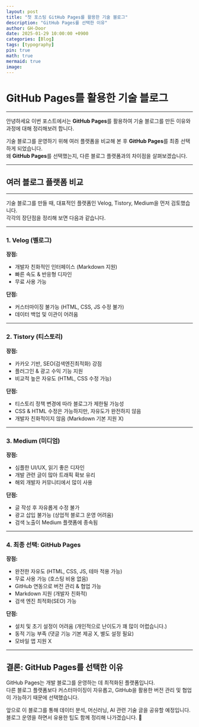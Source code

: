 ```yaml
---
layout: post
title: "첫 포스팅 GitHub Pages를 활용한 기술 블로그"
description: "GitHub Pages를 선택한 이유"
author: GH-Door
date: 2025-01-29 10:00:00 +0900
categories: [Blog]
tags: [typography]
pin: true
math: true
mermaid: true
image:
---
```


# GitHub Pages를 활용한 기술 블로그
---------------------------------

안녕하세요 이번 포스트에서는 **GitHub Pages**를 활용하여 기술 블로그를 만든 이유와 과정에 대해 정리해보려 합니다.

기술 블로그를 운영하기 위해 여러 플랫폼을 비교해 본 후 **GitHub Pages**를 최종 선택하게 되었습니다.  
왜 **GitHub Pages**를 선택했는지, 다른 블로그 플랫폼과의 차이점을 살펴보겠습니다.

---

## 여러 블로그 플랫폼 비교
---------------------------------

기술 블로그를 만들 때, 대표적인 플랫폼인 Velog, Tistory, Medium을 먼저 검토했습니다.  
각각의 장단점을 정리해 보면 다음과 같습니다.

---

### 1. **Velog (벨로그)**  

**장점:**  
- 개발자 친화적인 인터페이스 (Markdown 지원)  
- 빠른 속도 & 반응형 디자인  
- 무료 사용 가능  

**단점:**  
- 커스터마이징 불가능 (HTML, CSS, JS 수정 불가)  
- 데이터 백업 및 이관이 어려움  

---

### 2. **Tistory (티스토리)**  

**장점:**  
- 카카오 기반, SEO(검색엔진최적화) 강점  
- 플러그인 & 광고 수익 기능 지원  
- 비교적 높은 자유도 (HTML, CSS 수정 가능)  

**단점:**  
- 티스토리 정책 변경에 따라 블로그가 제한될 가능성  
- CSS & HTML 수정은 가능하지만, 자유도가 완전하지 않음  
- 개발자 친화적이지 않음 (Markdown 기본 지원 X)  

---

### 3. **Medium (미디엄)**  

**장점:**  
- 심플한 UI/UX, 읽기 좋은 디자인  
- 개발 관련 글이 많아 트래픽 확보 유리  
- 해외 개발자 커뮤니티에서 많이 사용  

**단점:**  
- 글 작성 후 자유롭게 수정 불가  
- 광고 삽입 불가능 (상업적 블로그 운영 어려움)  
- 검색 노출이 Medium 플랫폼에 종속됨  

---

### 4. **최종 선택: GitHub Pages**  

**장점:**  
- 완전한 자유도 (HTML, CSS, JS, 테마 적용 가능)  
- 무료 사용 가능 (호스팅 비용 없음)  
- GitHub 연동으로 버전 관리 & 협업 가능  
- Markdown 지원 (개발자 친화적)  
- 검색 엔진 최적화(SEO) 가능  

**단점:**  
- 설치 및 초기 설정이 어려움 (개인적으로 난이도가 꽤 많이 어렵습니다.)  
- 동적 기능 부족 (댓글 기능 기본 제공 X, 별도 설정 필요)  
- 모바일 앱 지원 X  

---

## 결론: **GitHub Pages를 선택한 이유**  

GitHub Pages는 개발 블로그를 운영하는 데 최적화된 플랫폼입니다.  
다른 블로그 플랫폼보다 커스터마이징이 자유롭고, GitHub을 활용한 버전 관리 및 협업이 가능하기 때문에 선택했습니다.  

앞으로 이 블로그를 통해 데이터 분석, 머신러닝, AI 관련 기술 글을 공유할 예정입니다.  
블로그 운영을 하면서 유용한 팁도 함께 정리해 나가겠습니다. 🚀